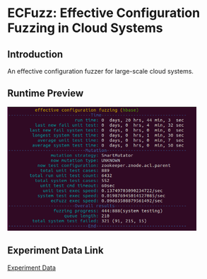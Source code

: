 # ECFuzz: Effective Configuration Fuzzing in Cloud Systems

## Introduction

An effective configuration fuzzer for large-scale cloud systems. 

## Runtime Preview

<img src="_preview/running-hbase.png" alt="image-20221109195021554" style="zoom:67%;" />

## Experiment Data Link
[Experiment Data](https://drive.google.com/file/d/1ltA99yuqAgNscc1WizYLFBH-1AKkvsDL/view?usp=sharing)
